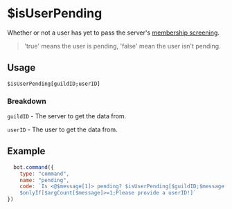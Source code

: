 # $isUserPending
Whether or not a user has yet to pass the server's [membership screening](https://support.discord.com/hc/en-us/articles/1500000466882-Rules-Screening-FAQ).
> 'true' means the user is pending, 'false' mean the user isn't pending.

## Usage
```
$isUserPending[guildID;userID]
```

### Breakdown
`guildID` - The server to get the data from.

`userID` - The user to get the data from.

## Example
```js
  bot.command({
    type: "command", 
    name: "pending", 
    code: `Is <@$message[1]> pending? $isUserPending[$guildID;$message[1]]
    $onlyIf[$argCount[$message]>=1;Please provide a userID!]`
})
```
